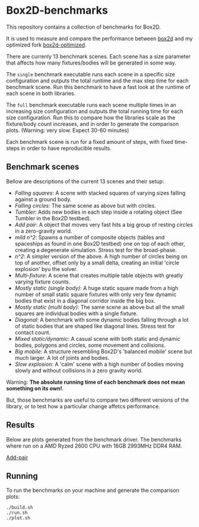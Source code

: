 # Box2D-benchmarks
This repository contains a collection of benchmarks for Box2D.

It is used to measure and compare the performance between [box2d](https://github.com/erincatto/box2d) and my optimized fork [box2d-optimized](https://github.com/mtsamis/box2d-optimized).

There are currenly 13 benchmark scenes. Each scene has a size parameter that affects how many fixtures/bodies will be generated in some way.

The `single` benchmark executable runs each scene in a specific size configuration and outputs the total runtime and the max step time for each benchmark scene.
Run this benchmark to have a fast look at the runtime of each scene in both libraries.

The `full` benchmark executable runs each scene multiple times in an increasing size configuration and outputs the total running time for each size configuration.
Run this to compare how the libraries scale as the fixture/body count increases, and in order to generate the comparison plots. (Warning: very slow. Expect 30-60 minutes)

Each benchmark scene is run for a fixed amount of steps, with fixed time-steps in order to have reproducible results.

## Benchmark scenes
Bellow are descriptions of the current 13 scenes and their setup:

- *Falling squares*: A scene with stacked squares of varying sizes falling against a ground body.
- *Falling circles*: The same scene as above but with circles.
- *Tumbler*: Adds new bodies in each step inside a rotating object (See Tumbler in the Box2D testbed).
- *Add pair*: A object that moves very fast hits a big group of resting circles in a zero-gravity world.
- *mild n^2*: Spawns a number of composite objects (tables and spaceships as found in one Box2D testbed) one on top of each other, creating a degenerate simulation. Stress test for the broad-phase.
- *n^2*: A simpler version of the above. A high number of circles being on top of another, offset only by a small delta, creating an initial 'circle explosion' byu the solver.
- *Multi-fixture*: A scene that creates multiple table objects with greatly varying fixture counts.
- *Mostly static (single body)*: A huge static square made from a high number of small static square fixtures with only very few dynamic bodies that exist in a diagonal corridor inside the big box.
- *Mostly static (multi body)*: The same scene as above but all the small squares are individual bodies with a single fixture.
- *Diagonal*: A benchmark with some dynamic bodies falling through a lot of static bodies that are shaped like diagonal lines. Stress test for contact count.
- *Mixed static/dynamic*: A casual scene with both static and dynamic bodies, polygons and circles, some movement and collisions. 
- *Big mobile*: A structure resembling Box2D's 'balanced mobile' scene but much larger. A lot of joints and bodies.
- *Slow explosion*: A 'calm' scene with a high number of bodies moving slowly and without collisions in a zero gravity world.

Warning: **The absolute running time of each benchmark does not mean something on its own!**.

But, those benchmarks are useful to compare two different versions of the library, or to test how a particular change affetcs performance.

## Results
Below are plots generated from the benchmark driver.
The benchmarks where run on a AMD Ryzed 2600 CPU with 16GB 2993MHz DDR4 RAM.

[Add-pair](https://github.com/mtsamis/box2d-benchmarks/blob/master/plots/add-pair.png)

## Running

To run the benchmarks on your machine and generate the comparison plots:
```
./build.sh
./run.sh
./plot.sh
```
